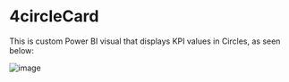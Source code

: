 # 4circleCard

This is custom Power BI visual that displays KPI values in Circles, as seen below:

![image](https://user-images.githubusercontent.com/1472504/188303427-2d157eac-48dc-454d-b6c6-df22c8c88c69.png)

